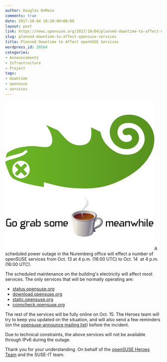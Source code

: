 ```yaml
---
author: Douglas DeMaio
comments: true
date: 2017-10-04 10:20:00+00:00
layout: post
link: https://news.opensuse.org/2017/10/04/planned-downtime-to-affect-opensuse-services/
slug: planned-downtime-to-affect-opensuse-services
title: Planned Downtime to Affect openSUSE Services
wordpress_id: 20564
categories:
- Announcements
- Infrastructure
- Project
tags:
- downtime
- opensuse
- services
---
```


![](/wp-content/uploads/2015/06/Failgeeko.png)A scheduled power outage in the Nuremberg office will effect a number of openSUSE services from Oct. 13 at 4 p.m. (16:00 UTC) to Oct. 14  at 4 p.m. (16:00 UTC).

The scheduled maintenance on the building's electricity will affect most services. The only services that will be normally operating are:
- [status.opensuse.org](https://status.opensuse.org/)
- [download.opensuse.org](http://download.opensuse.org/)
- [static.opensuse.org](https://static.opensuse.org/)
- [conncheck.opensuse.org](http://conncheck.opensuse.org/)

The rest of the services will be fully online on Oct. 15. The Heroes team will try to keep you updated on the situation, and will also send a few reminders (on the [opensuse-announce mailing list](https://lists.opensuse.org/opensuse-announce/)) before the incident.

Due to technical constraints, the above services will not be available through IPv6 during the outage.

Thank you for your understanding.
On behalf of the [openSUSE Heroes Team](https://en.opensuse.org/openSUSE:Heroes) and the SUSE-IT team.
